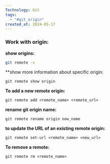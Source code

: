 ```yaml
---
Technology: Git
tags:
  - "#git_origin"
created_at: 2024-05-17
---
```

### Work with origin:

**show origins:**
```bash
git remote -v
```

**show more information about specific origin:
```
git remote show origin
```

**To add a new remote origin:**
```
git remote add <remote_name> <remote_url>
```

**rename git origin name:**
```
git remote rename origin new_name
```

**to update the URL of an existing remote origin:**
```
git remote set-url <remote_name> <new_url>
```

**To remove a remote:**
```
git remote rm <remote_name>
```

